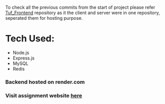 To check all the previous commits from the start of project please refer [Tuf_Frontend](https://github.com/jjinendra3/Tuf_Frontend) repository as it the client and server were in  one repository, seperated them for hosting purpose.

# Tech Used:
  - Node.js
  - Express.js
  - MySQL
  - Redis
### Backend hosted on render.com

### Visit assignment website [here](http://tuf-jinendrajain.netlify.app)
